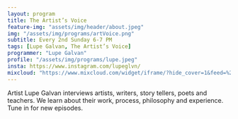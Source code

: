 ```yaml
---
layout: program
title: The Artist’s Voice
feature-img: "assets/img/header/about.jpeg"
img: "/assets/img/programs/artVoice.png"
subtitle: Every 2nd Sunday 6-7 PM
tags: [Lupe Galvan, The Artist’s Voice]
programmer: "Lupe Galvan"
profile: "/assets/img/programs/lupe.jpeg"
insta: https://www.instagram.com/lupeglvn/
mixcloud: "https://www.mixcloud.com/widget/iframe/?hide_cover=1&feed=%2Ftropicofm%2Fplaylists%2Fthe-artists-voice%2F"
---
```


Artist Lupe Galvan interviews artists, writers, story tellers, poets and teachers. We learn about their work, process, philosophy and experience. Tune in for new episodes.


